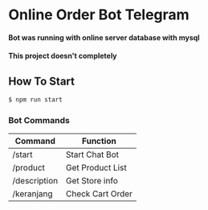 # Online Order Bot Telegram

#### Bot was running with online server database with mysql
#### This project doesn't completely

## How To Start
```sh
$ npm run start
```


### Bot Commands

| Command | Function |
| ------ | ------ |
| /start | Start Chat Bot |
| /product | Get Product List |
| /description | Get Store info |
| /keranjang | Check Cart Order |
